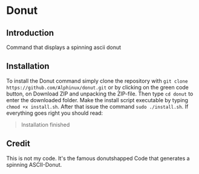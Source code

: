 # Donut
## Introduction
Command that displays a spinning ascii donut

## Installation
To install the Donut command simply clone the repository with 
```git clone https://github.com/Alphinux/donut.git``` 
or by clicking on the green code button, on Download ZIP and unpacking the ZIP-file.
Then type
```cd donut```
to enter the downloaded folder.
Make the install script executable by typing
```chmod +x install.sh```.
After that issue the command
```sudo ./install.sh```.
If everything goes right you should read:
> Installation finished

## Credit
This is not my code. It's the famous donutshapped Code that generates a spinning ASCII-Donut. 
